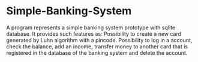 # Simple-Banking-System
A program represents a simple banking system prototype with sqlite database.
It provides such features as: 
Possibility to create a new card generated by Luhn algorithm with a pincode.
Possibility to log in a account, check the balance, add an income, transfer money to another card that is 
registered in the database of the banking system and delete the account.
